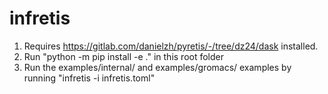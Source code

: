# infretis

1. Requires https://gitlab.com/danielzh/pyretis/-/tree/dz24/dask installed.
2. Run "python -m pip install -e ." in this root folder
3. Run the examples/internal/ and examples/gromacs/ examples by running "infretis -i infretis.toml"
